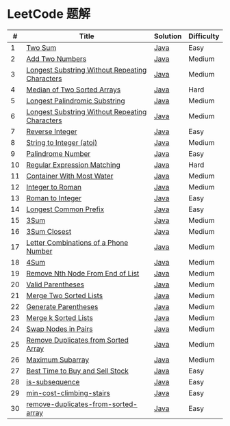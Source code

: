 LeetCode 题解
========

| # | Title | Solution | Difficulty |
|---| ----- | -------- | ---------- |
|1|[Two Sum](https://leetcode.com/problems/two-sum/)| [Java](src/com/cier/solution/array/TwoSum.java)|Easy|
|2|[Add Two Numbers](https://leetcode.com/problems/add-two-numbers/)| [Java](src/com/cier/solution/list/AddTwoNumbers.java)|Medium|
|3|[Longest Substring Without Repeating Characters](https://leetcode.com/problems/longest-substring-without-repeating-characters/)| [Java](src/com/cier/solution/string/LongestSubstringWithoutRepeatingCharacters.java)|Medium|
|4|[Median of Two Sorted Arrays](https://leetcode.com/problems/median-of-two-sorted-arrays/)| [Java](src/com/cier/solution/array/MedianOfTwoSortedArrays.java)|Hard|
|5|[Longest Palindromic Substring](https://leetcode.com/problems/longest-palindromic-substring/)| [Java](src/com/cier/solution/string/LongestPalindromicSubstring.java)|Medium|
|6|[Longest Substring Without Repeating Characters](https://leetcode.com/problems/zigzag-conversion/)| [Java](src/com/cier/solution/string/ZigZagConversion.java)|Medium|
|7|[Reverse Integer](https://leetcode.com/problems/reverse-integer/)| [Java](src/com/cier/solution/string/ReverseInteger.java)|Easy|
|8|[String to Integer (atoi)](https://leetcode.com/problems/string-to-integer-atoi/)| [Java](src/com/cier/solution/array/StringToInteger.java)|Medium|
|9|[Palindrome Number](https://leetcode.com/problems/palindrome-number/)| [Java](src/com/cier/solution/string/PalindromeNumber.java)|Easy|
|10|[Regular Expression Matching](https://leetcode.com/problems/regular-expression-matching/)| [Java](src/com/cier/solution/string/RegularExpressionMatching.java)|Hard|
|11|[Container With Most Water](https://leetcode.com/problems/container-with-most-water/)| [Java](src/com/cier/solution/array/ContainerWithMostWater.java)|Medium|
|12|[Integer to Roman](https://leetcode.com/problems/integer-to-roman/)| [Java](src/com/cier/solution/string/IntegerToRoman.java)|Medium|
|13|[Roman to Integer](https://leetcode.com/problems/roman-to-integer/)| [Java](src/com/cier/solution/array/RomanToInteger.java)|Easy|
|14|[Longest Common Prefix](https://leetcode.com/problems/longest-common-prefix/)| [Java](src/com/cier/solution/array/LongestCommonPrefix.java)|Easy|
|15|[3Sum](https://leetcode.com/problems/3sum/)| [Java](src/com/cier/solution/array/ThreeSum.java)|Medium|
|16|[3Sum Closest](https://leetcode.com/problems/3sum-closest/)| [Java](src/com/cier/solution/array/ThreeSumClosest.java)|Medium|
|17|[Letter Combinations of a Phone Number](https://leetcode.com/problems/letter-combinations-of-a-phone-number/)| [Java](src/com/cier/solution/array/LetterCombinationsOfAPhoneNumber.java)|Medium|
|18|[4Sum](https://leetcode.com/problems/4sum/)| [Java](src/com/cier/solution/array/FourSum.java)|Medium|
|19|[Remove Nth Node From End of List](https://leetcode.com/problems/remove-nth-node-from-end-of-list/)| [Java](src/com/cier/solution/list/RemoveNthNodeFromEndOfList.java)|Medium|
|20|[Valid Parentheses](https://leetcode.com/problems/valid-parentheses/)| [Java](src/com/cier/solution/StackAndQueue/ValidParentheses.java)|Medium|
|21|[Merge Two Sorted Lists](https://leetcode.com/problems/merge-two-sorted-lists/)| [Java](src/com/cier/solution/sort/MergeTwoSortedLists.java)|Medium|
|22|[Generate Parentheses](https://leetcode.com/problems/generate-parentheses/)| [Java](src/com/cier/solution/array/GenerateParentheses.java)|Medium|
|23|[Merge k Sorted Lists](https://leetcode.com/problems/merge-k-sorted-lists/)| [Java](src/com/cier/solution/sort/MergeKSortedLists.java)|Medium|
|24|[Swap Nodes in Pairs](https://leetcode.com/problems/swap-nodes-in-pairs/)| [Java](src/com/cier/solution/list/SwapNodesInPairs.java)|Medium|
|25|[Remove Duplicates from Sorted Array](https://leetcode.com/problems/remove-duplicates-from-sorted-array/)| [Java](src/com/cier/solution/sort/RemoveDuplicatesFromSortedArray.java)|Medium|
|26|[Maximum Subarray](https://leetcode.com/problems/maximum-subarray/)| [Java](src/com/cier/solution/dp/MaxSubArray.java)|Medium|
|27|[Best Time to Buy and Sell Stock](https://leetcode.com/problems/best-time-to-buy-and-sell-stock/)| [Java](src/com/cier/solution/dp/MaxProfit.java)|Easy|
|28|[is-subsequence](https://leetcode.com/problems/is-subsequence/)| [Java](src/com/cier/solution/dp/IsSubsequence.java)|Easy|
|29|[min-cost-climbing-stairs](leetcode-cn.com/problems/min-cost-climbing-stairs/)| [Java](src/com/cier/solution/dp/MinCostClimbingStairs.java)|Easy|
|30|[remove-duplicates-from-sorted-array](leetcode-cn.com/problems/min-cost-climbing-stairs/)| [Java](src/com/cier/solution/array/RemoveDuplicates.java)|Easy|